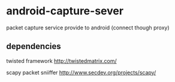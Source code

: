 # android-capture-sever
packet capture service provide to android (connect though proxy)

## dependencies

twisted framework 
http://twistedmatrix.com/

scapy packet sniiffer
http://www.secdev.org/projects/scapy/
